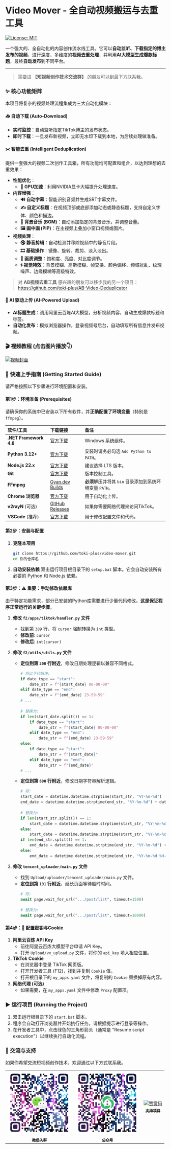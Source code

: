 # Video Mover - 全自动视频搬运与去重工具

[![License: MIT](https://img.shields.io/badge/License-MIT-yellow.svg)](https://opensource.org/licenses/MIT)

一个强大的、全自动化的内容创作流水线工具。它可以**自动监听、下载指定的博主发布的视频**，进行深度、多维度的**视频去重处理**，并利用**AI大模型生成爆款标题**，最终**自动发布**到不同平台。

---

> 需要进 **【短视频创作技术交流群】** 的朋友可以到最下方联系我。

### ✨ 核心功能矩阵

本项目将复杂的视频处理流程集成为三大自动化模块：

#### 📥 自动下载 (Auto-Download)
- **实时监控**：自动监听指定TikTok博主的发布状态。
- **即时下载**：一旦发布新视频，立即无水印下载到本地，为后续处理做准备。

#### ✂️ 智能去重 (Intelligent Deduplication)
提供一套强大的视频二次创作工具箱，所有功能均可配置和组合，以达到理想的去重效果：

- **性能优化**：
  - **🚀 GPU加速**：利用NVIDIA显卡大幅提升处理速度。
- **内容增强**：
  - **🔊 自动字幕**：智能识别音频并生成SRT字幕文件。
  - **✍️ 自定义标题**：在视频顶部或底部添加动态或静态标题，支持自定义字体、颜色和描边。
  - **🎵 背景音乐 (BGM)**：自动添加指定的背景音乐，并调整音量。
  - **🖼️ 画中画 (PIP)**：在主视频上叠加小窗口视频或图片。
- **视频处理**：
  - **🔇 静音剪辑**：自动检测并移除视频中的静音片段。
  - **🎞️ 基础操作**：镜像、旋转、裁剪、淡入淡出。
  - **🎨 画质调整**：饱和度、亮度、对比度调节。
  - **🌀 视觉特效**：背景模糊、高斯模糊、帧交换、颜色偏移、频域扰乱、纹理噪声、边缘模糊等高级特效。

> 对 **AB视频去重工具** 感兴趣的朋友可以移步我的另一个项目：https://github.com/toki-plus/AB-Video-Deduplicator
>

#### 🚀 AI 驱动上传 (AI-Powered Upload)
- **AI标题生成**：调用阿里云百炼AI大模型，分析视频内容，自动生成爆款标题和标签。
- **自动化发布**：模拟浏览器操作，登录视频号后台，自动填写所有信息并发布视频。

### 🎬 视频教程 (点击图片播放👇)

[![视频封面](https://i2.hdslb.com/bfs/archive/678607430d704dfbe72183613c6aca60dcebb4fc.jpg@672w_378h_1c.avif)](https://www.bilibili.com/video/BV1txQeYyEEz)

### 🚀 快速上手指南 (Getting Started Guide)

请严格按照以下步骤进行环境配置和安装。

#### 第1步：环境准备 (Prerequisites)

请确保你的系统中已安装以下所有软件，并**正确配置了环境变量**（特别是`ffmpeg`）。

| 软件/工具              | 下载链接                                                     | 备注                                                     |
| :--------------------- | :----------------------------------------------------------- | :------------------------------------------------------- |
| **.NET Framework 4.8** | [官方下载](https://dotnet.microsoft.com/en-us/download/dotnet-framework/thank-you/net48-web-installer) | Windows 系统组件。                                       |
| **Python 3.12+**       | [官方下载](https://www.python.org/ftp/python/3.12.9/python-3.12.9-amd64.exe) | 安装时请务必勾选 `Add Python to PATH`。                  |
| **Node.js 22.x**       | [官方下载](https://nodejs.org/dist/v22.14.0/node-v22.14.0-x64.msi) | 建议选择 LTS 版本。                                      |
| **Git**                | [官方下载](https://git-scm.com/downloads/win)                | 版本控制工具。                                           |
| **FFmpeg**             | [Gyan.dev Builds](https://github.com/GyanD/codexffmpeg/releases/download/7.1.1/ffmpeg-7.1.1-full_build.7z) | **必须**解压并将其 `bin` 目录添加到系统环境变量 `PATH`。 |
| **Chrome 浏览器**      | [官方下载](https://www.google.com/)                          | 用于自动化上传。                                         |
| **v2rayN** (可选)      | [GitHub Releases](https://github.com/2dust/v2rayN/releases/download/5.39/v2rayN-Core.zip) | 如果你需要网络代理来访问TikTok。                         |
| **VSCode** (推荐)      | [官方下载](https://code.visualstudio.com/Download)           | 用于修改配置文件和代码。                                 |

#### 第2步：安装与配置

1.  **克隆本项目**
    ```bash
    git clone https://github.com/toki-plus/video-mover.git
    cd 你的仓库名
    ```
2.  **自动安装依赖**
    双击运行项目根目录下的 `setup.bat` 脚本。它会自动安装所有必要的 Python 和 Node.js 依赖。

#### 第3步：⚠️ 重要：手动修改依赖库

由于特定功能需求，部分已安装的Python库需要进行少量代码修改。**这是保证程序正常运行的关键步骤**。

1.  **修改 `f2/apps/tiktok/handler.py` 文件**
    -   找到第 `389` 行，将 `cursor` 强制转换为 `int` 类型。
    -   **修改前**: `cursor`
    -   **修改后**: `int(cursor)`

2.  **修改 `f2/utils/utils.py` 文件**
    -   **定位到第 `200` 行附近**，修改日期处理逻辑以兼容不同格式。
        ```python
        # 将以下代码块:
        if date_type == "start":
            date_str = f"{start_date} 00-00-00"
        elif date_type == "end":
            date_str = f"{end_date} 23-59-59"
        # ...
        
        # 替换为:
        if len(start_date.split()) == 1:
            if date_type == "start":
                date_str = f"{start_date} 00-00-00"
            elif date_type == "end":
                date_str = f"{end_date} 23-59-59"
        else:
            if date_type == "start":
                date_str = f"{start_date}"
            elif date_type == "end":
                date_str = f"{end_date}"
        # ...
        ```
    -   **定位到第 `690` 行附近**，修改日期字符串解析逻辑。
        ```python
        # 将:
        start_date = datetime.datetime.strptime(start_str, "%Y-%m-%d")
        end_date = datetime.datetime.strptime(end_str, "%Y-%m-%d") + datetime.timedelta(...)

        # 替换为:
        if len(start_str.split()) == 1:
            start_date = datetime.datetime.strptime(start_str, "%Y-%m-%d")
        else:
            start_date = datetime.datetime.strptime(start_str, "%Y-%m-%d %H-%M-%S")
        if len(end_str.split()) == 1:
            end_date = datetime.datetime.strptime(end_str, "%Y-%m-%d") + datetime.timedelta(days=1, seconds=-1)
        else:
            end_date = datetime.datetime.strptime(end_str, "%Y-%m-%d %H-%M-%S")
        ```
3.  **修改 `tencent_uploader/main.py` 文件**
    -   找到 `Upload/uploader/tencent_uploader/main.py` 文件。
    -   **定位到第 `191` 行附近**，延长页面等待超时时间。
        ```python
        # 将:
        await page.wait_for_url(".../post/list", timeout=1500)
        
        # 替换为:
        await page.wait_for_url(".../post/list", timeout=10000)
        ```

#### 第4步：🔑 配置密钥与Cookie

1.  **阿里云百炼 API Key**
    -   前往阿里云百炼大模型平台申请 API Key。
    -   打开 `Upload/vx_upload.py` 文件，将你的 `api_key` 填入相应位置。
2.  **TikTok Cookie**
    -   在浏览器中登录 TikTok 网页版。
    -   打开开发者工具 (F12)，找到并复制 `Cookie` 值。
    -   打开根目录下的 `my_apps.yaml` 文件，将复制的 `Cookie` 替换掉原有内容。
3.  **网络代理 (可选)**
    -   如果需要，在 `my_apps.yaml` 文件中修改 `Proxy` 配置项。

### ▶️ 运行项目 (Running the Project)

1.  双击运行根目录下的 `start.bat` 脚本。
2.  程序会自动打开浏览器并开始执行任务。请根据提示进行登录等操作。
3.  在开发者工具中，点击绿色的三角形箭头（通常是 "Resume script execution"）以继续执行自动化流程。

### 💬 交流与支持

如果你希望交流短视频创作技术，欢迎通过以下方式联系我。

<table>
    <td align="center">
        <a href="https://llxoxll.com/">
            <img src="images/toki-plus.png" width="200px" alt="微信"/>
            <br />
            <sub><b>微信入群</b></sub>
        </a>
    </td>
    <td align="center">
        <a href="https://llxoxll.com/">
            <img src="images/yqkj.png" width="200px" alt="公众号"/>
            <br />
            <sub><b>公众号</b></sub>
        </a>
    </td>
    <td align="center">
        <a href="https://llxoxll.com/">
            <img src="images/zanzhu.jpg" width="200px" alt="赞赏码"/>
            <br />
            <sub><b>支持项目</b></sub>
        </a>
    </td>
</table>
